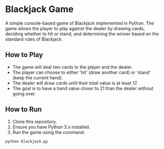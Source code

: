 # Blackjack Game

A simple console-based game of Blackjack implemented in Python. The game allows the player to play against the dealer by drawing cards, deciding whether to hit or stand, and determining the winner based on the standard rules of Blackjack.

## How to Play

- The game will deal two cards to the player and the dealer.
- The player can choose to either 'hit' (draw another card) or 'stand' (keep the current hand).
- The dealer will draw cards until their total value is at least 17.
- The goal is to have a hand value closer to 21 than the dealer without going over.

## How to Run

1. Clone this repository.
2. Ensure you have Python 3.x installed.
3. Run the game using the command:

```bash
python blackjack.py
